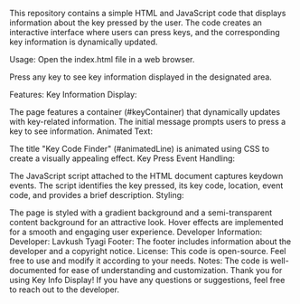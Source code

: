 This repository contains a simple HTML and JavaScript code that displays information about the key pressed by the user. The code creates an interactive interface where users can press keys, and the corresponding key information is dynamically updated.

Usage:
Open the index.html file in a web browser.

Press any key to see key information displayed in the designated area.

Features:
Key Information Display:

The page features a container (#keyContainer) that dynamically updates with key-related information.
The initial message prompts users to press a key to see information.
Animated Text:

The title "Key Code Finder" (#animatedLine) is animated using CSS to create a visually appealing effect.
Key Press Event Handling:

The JavaScript script attached to the HTML document captures keydown events.
The script identifies the key pressed, its key code, location, event code, and provides a brief description.
Styling:

The page is styled with a gradient background and a semi-transparent content background for an attractive look.
Hover effects are implemented for a smooth and engaging user experience.
Developer Information:
Developer: Lavkush Tyagi
Footer:
The footer includes information about the developer and a copyright notice.
License:
This code is open-source. Feel free to use and modify it according to your needs.
Notes:
The code is well-documented for ease of understanding and customization.
Thank you for using Key Info Display! If you have any questions or suggestions, feel free to reach out to the developer.
